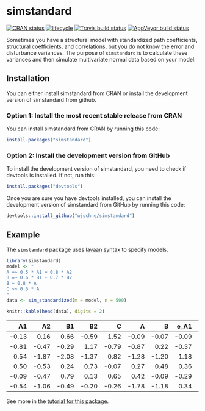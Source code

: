 
<!-- README.md is generated from README.Rmd. Please edit that file -->

# simstandard

[![CRAN
status](https://www.r-pkg.org/badges/version/simstandard)](https://cran.r-project.org/package=simstandard)
[![lifecycle](https://img.shields.io/badge/lifecycle-maturing-blue.svg)](https://www.tidyverse.org/lifecycle/#maturing)
[![Travis build
status](https://travis-ci.org/wjschne/simstandard.svg?branch=master)](https://travis-ci.org/wjschne/simstandard)
[![AppVeyor build
status](https://ci.appveyor.com/api/projects/status/github/wjschne/simstandard?branch=master&svg=true)](https://ci.appveyor.com/project/wjschne/simstandard)

Sometimes you have a structural model with standardized path
coefficients, structural coefficients, and correlations, but you do not
know the error and disturbance variances. The purpose of `simstandard`
is to calculate these variances and then simulate multivariate normal
data based on your model.

## Installation

You can either install simstandard from CRAN or install the development
version of simstandard from github.

### Option 1: Install the most recent stable release from CRAN

You can install simstandard from CRAN by running this code:

``` r
install.packages("simstandard")
```

### Option 2: Install the development version from GitHub

To install the development version of simstandard, you need to check if
devtools is installed. If not, run this:

``` r
install.packages("devtools")
```

Once you are sure you have devtools installed, you can install the
development version of simstandard from GitHub by running this code:

``` r
devtools::install_github("wjschne/simstandard")
```

## Example

The `simstandard` package uses [lavaan
syntax](http://lavaan.ugent.be/tutorial/syntax1.html) to specify models.

``` r
library(simstandard)
model <- "
A =~ 0.5 * A1 + 0.8 * A2
B =~ 0.6 * B1 + 0.7 * B2
B ~ 0.8 * A
C ~~ 0.5 * A
"
data <- sim_standardized(m = model, n = 500)

knitr::kable(head(data), digits = 2)
```

|     A1 |     A2 |     B1 |     B2 |      C |      A |      B |  e\_A1 |  e\_A2 |  e\_B1 |  e\_B2 |   d\_B |
| -----: | -----: | -----: | -----: | -----: | -----: | -----: | -----: | -----: | -----: | -----: | -----: |
| \-0.13 |   0.16 |   0.66 | \-0.59 |   1.52 | \-0.09 | \-0.07 | \-0.09 |   0.23 |   0.70 | \-0.54 |   0.00 |
| \-0.81 | \-0.47 | \-0.29 |   1.17 | \-0.79 | \-0.87 |   0.22 | \-0.37 |   0.23 | \-0.42 |   1.02 |   0.91 |
|   0.54 | \-1.87 | \-2.08 | \-1.37 |   0.82 | \-1.28 | \-1.20 |   1.18 | \-0.85 | \-1.36 | \-0.53 | \-0.18 |
|   0.50 | \-0.53 |   0.24 |   0.73 | \-0.07 |   0.27 |   0.48 |   0.36 | \-0.75 | \-0.05 |   0.39 |   0.26 |
| \-0.09 | \-0.47 |   0.79 |   0.13 |   0.65 |   0.42 | \-0.09 | \-0.29 | \-0.80 |   0.84 |   0.19 | \-0.42 |
| \-0.54 | \-1.06 | \-0.49 | \-0.20 | \-0.26 | \-1.78 | \-1.18 |   0.34 |   0.36 |   0.22 |   0.63 |   0.24 |

See more in the [tutorial for this
package](https://wjschne.github.io/simstandard/articles/simstandard_tutorial.html).
